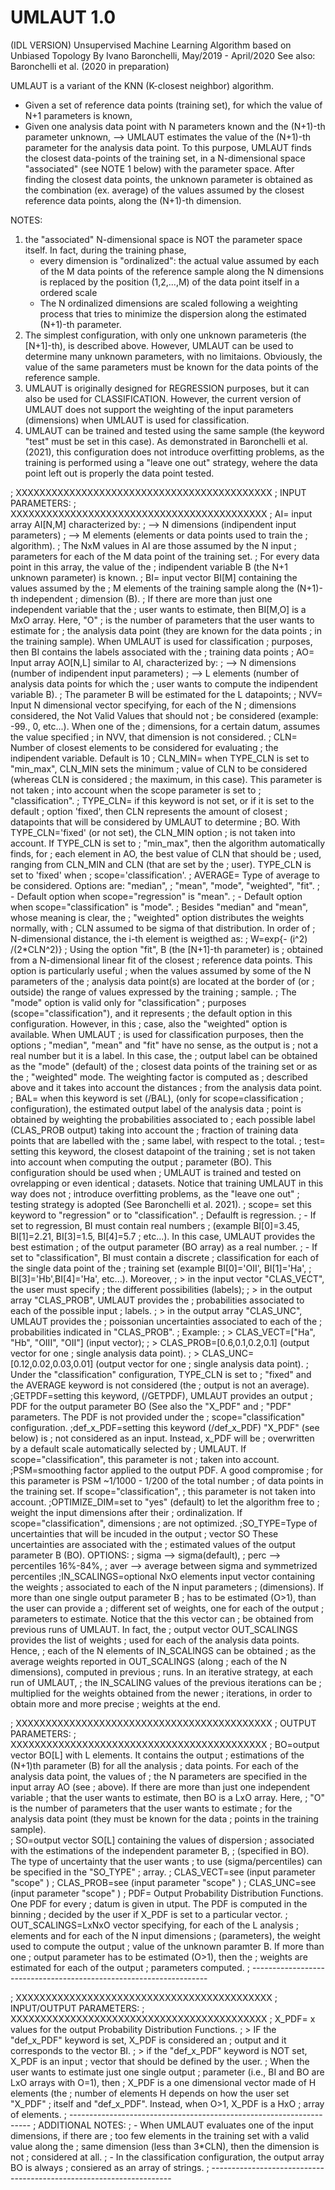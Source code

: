 # UMLAUT 1.0
(IDL VERSION)
Unsupervised Machine Learning Algorithm based on Unbiased Topology 
By Ivano Baronchelli, May/2019 - April/2020
See also: Baronchelli et al. (2020 in preparation)



UMLAUT is a variant of the KNN (K-closest neighbor) algorithm.
- Given a set of reference data points (training set), for which
the value of N+1 parameters is known,
- Given one analysis data point with N parameters known and the
(N+1)-th parameter unknown,
--> UMLAUT estimates the value of the (N+1)-th parameter for the
analysis data point. To this purpose, UMLAUT finds the closest
data-points of the training set, in a N-dimensional space 
"associated" (see NOTE 1 below) with the parameter space.
After finding the closest data points, the unknown parameter
is obtained as the combination (ex. average) of the values assumed 
by the closest reference data points, along the (N+1)-th dimension. 

NOTES:
1) the "associated" N-dimensional space is NOT the parameter
   space itself. In fact, during the training phase,
   - every dimension is "ordinalized": the actual value assumed
      by each of the M data points of the reference sample along
      the N dimensions is replaced by the position (1,2,...,M)
      of the data point itself in a ordered scale
   - The N ordinalized dimensions are scaled following a weighting
      process that tries to minimize the dispersion along the 
      estimated (N+1)-th parameter.
2) The simplest configuration, with only one unknown
   parameteris (the [N+1]-th), is described above. However,
   UMLAUT can be used to determine many unknown parameters, with 
   no limitaions. Obviously, the value of the same parameters must 
   be known for the data points of the reference sample.
3) UMLAUT is originally designed for REGRESSION purposes, but
   it can also be used for CLASSIFICATION. However, the current
   version of UMLAUT does not support the weighting of the input
   parameters (dimensions) when UMLAUT is used for
   classification. 
4) UMLAUT can be trained and tested using the same sample (the
   keyword "test" must be set in this case). As demonstrated in
   Baronchelli et al. (2021), this configuration does not
   introduce overfitting problems, as the training is performed
   using a "leave one out" strategy, wehere the data point left
   out is properly the data point tested.

; XXXXXXXXXXXXXXXXXXXXXXXXXXXXXXXXXXXXXXXXXXX
; INPUT PARAMETERS:
; XXXXXXXXXXXXXXXXXXXXXXXXXXXXXXXXXXXXXXXXXXX
; AI= input array AI[N,M] characterized by:
;      --> N dimensions (indipendent input parameters)
;      --> M elements (elements or data points used to train the
;          algorithm). 
;      The NxM values in AI are those assumed by the N input
;      parameters for each of the M data point of the training set.
;      For every data point in this array, the value of the
;      indipendent variable B (the N+1 unknown parameter) is known.
; BI= input vector BI[M] containing the values assumed by the
;     M elements of the training sample along the (N+1)-th independent
;     dimension (B).
;     If there are more than just one independent variable that the
;     user wants to estimate, then BI[M,O] is a MxO array. Here, "O"
;     is the number of parameters that the user wants to estimate for
;     the analysis data point (they are known for the data points
;     in the training sample). When UMLAUT is used for classification
;     purposes, then BI contains the labels associated with the
;     training data points
; AO= Input array AO[N,L] similar to AI, characterized by:
;      --> N dimensions (number of indipendent input parameters)
;      --> L elements (number of analysis data points for which the
;          user wants to compute the indipendent variable B). 
;          The parameter B will be estimated for the L datapoints;
; NVV= Input N dimensional vector specifying, for each of the N
;       dimensions considered, the Not Valid Values that should not
;       be considered (example: -99., 0, etc...). When one of the 
;       dimensions, for a certain datum, assumes the value specified
;       in NVV, that dimension is not considered.
; CLN= Number of closest elements to be considered for evaluating 
;       the indipendent variable. Default is 10
; CLN_MIN= when TYPE_CLN is set to "min_max", CLN_MIN sets the minimum
;          value of CLN to be considered (whereas CLN is considered
;          the maximum, in this case). This parameter is not taken
;          into account when the scope parameter is set to
;          "classification". 
; TYPE_CLN= if this keyword is not set, or if it is set to the default
;           option 'fixed', then CLN represents the amount of closest
;           datapoints that will be considered by UMLAUT to determine
;           BO. With TYPE_CLN='fixed' (or not set), the CLN_MIN option
;           is not taken into account. If TYPE_CLN is set to
;           "min_max", then the algorithm automatically finds, for
;           each element in AO, the best value of CLN that should be
;           used, ranging from CLN_MIN and CLN (that are set by the
;           user).  TYPE_CLN is set to 'fixed' when
;           scope='classification'.
; AVERAGE= Type of average to be considered. Options are: "median",
;           "mean", "mode", "weighted", "fit".
;           - Default option when scope="regression" is "mean".
;           - Default option when scope="classification" is "mode".
;           Besides "median" and "mean", whose meaning is clear, the
;           "weighted" option distributes the weights normally, with
;           CLN assumed to be sigma of that distribution. In order of
;           N-dimensional distance, the i-th element is weigthed as:
;           W=exp{- (i^2) /(2*CLN^2)}
;           Using the option "fit", B (the [N+1]-th parameter) is
;           obtained from a N-dimensional linear fit of the closest
;           reference data points. This option is particularly useful
;           when the values assumed by some of the N parameters of the
;           analysis data point(s) are located at the border of (or
;           outside) the range of values expressed by the training
;           sample.
;           The "mode" option is valid only for "classification"
;           purposes (scope="classification"), and it represents
;           the default option in this configuration. However, in this 
;           case, also the "weighted" option is available. When UMLAUT
;           is used for classification purposes, then the options
;           "median", "mean" and "fit" have no sense, as the output is
;           not a real number but it is a label. In this case, the
;           output label can be obtained as the "mode" (default) of the
;           closest data points of the training set or as the
;           "weighted" mode. The weighting factor is computed as
;           described above and it takes into account the distances
;           from the analysis data point.  
; BAL= when this keyword is set (/BAL), (only for scope=classification
;       configuration), the estimated output label of the analysis data
;       point is obtained by weighting the probabilities associated to
;       each possible label (CLAS_PROB output) taking into account the
;       fraction of training data points that are labelled with the
;       same label, with respect to the total. 
; test= setting this keyword, the closest datapoint of the training
;        set is not taken into account when computing the output
;        parameter (BO). This configuration should be used when
;        UMLAUT is trained and tested on ovrelapping or even identical
;        datasets. Notice that training UMLAUT in this way does not
;        introduce overfitting problems, as the "leave one out"
;        testing strategy is adopted (See Baronchelli et al. 2021).
; scope= set this keyword to "regression" or to "classification".
;         Defaulft is regression.
;         - If set to regression, BI must contain real numbers
;         (example BI[0]=3.45, BI[1]=2.21, BI[3]=1.5, BI[4]=5.7
;         etc...). In this case, UMLAUT provides the best estimation
;         of the output parameter (BO array) as a real number.
;         - If set to "classification", BI must contain a discrete
;         classification for each of the single data point of the
;         training set (example BI[0]='OII', BI[1]='Ha',
;         BI[3]='Hb',BI[4]='Ha', etc...). Moreover,
;           > in the input vector "CLAS_VECT", the user must specify
;             the different possibilities (labels);
;           > in the output array "CLAS_PROB", UMLAUT provides the
;             probabilities associated to each of the possible input 
;             labels.
;           > in the output array "CLAS_UNC", UMLAUT provides the
;             poissonian uncertainties associated to each of the
;             probabilities indicated in "CLAS_PROB".
;         Example:
;           > CLAS_VECT=["Ha", "Hb", "OIII", "OII"] (input vector);
;           > CLAS_PROB=[0.6,0.1,0.2,0.1] (output vector for one
;             single analysis data point).
;           > CLAS_UNC=[0.12,0.02,0.03,0.01] (output vector for one
;             single analysis data point).
;         Under the "classification" configuration, TYPE_CLN is set to
;         "fixed" and the AVERAGE keyword is not considered (the
;         output is not an average).   
;GETPDF=setting this keyword, (/GETPDF), UMLAUT provides an output
;        PDF for the output parameter BO (See also the "X_PDF" and
;        "PDF" parameters. The PDF is not provided under the
;        scope="classification" configuration.
;def_x_PDF=setting this keyword (/def_x_PDF) "X_PDF" (see below) is
;           not considered as an input. Instead, x_PDF will be
;           overwritten by a default scale automatically selected by
;           UMLAUT. If scope="classification", this parameter is not
;           taken into account.
;PSM=smoothing factor applied to the output PDF. A good compromise
;     for this parameter is PSM ~1/1000 - 1/200 of the total number
;     of data points in the training set. If scope="classification",
;     this parameter is not taken into account.
;OPTIMIZE_DIM=set to "yes" (default) to let the algorithm free to
;              weight the input dimensions after their
;              ordinalization. If scope="classification", dimensions
;              are not optimized.
;SO_TYPE=Type of uncertainties that will be incuded in the output
;         vector SO These uncertainties are associated with the
;         estimated values of the output parameter B (BO). OPTIONS: 
;         sigma --> sigma(default),
;         perc  --> percentiles 16%-84%,
;         aver  --> average between sigma and symmetrized percentiles
;IN_SCALINGS=optional NxO elements input vector containing the weights
;             associated to each of the N input parameters
;             (dimensions). If more than one single output parameter B
;             has to be estimated (O>1), than the user can provide a
;             different set of weights, one for each of the output
;             parameters to estimate. Notice that the this vector can
;             be obtained from previous runs of UMLAUT. In fact, the
;             output vector OUT_SCALINGS provides the list of weights
;             used for each of the analysis data points. Hence,
;             each of the N elements of IN_SCALINGS can be obtained
;             as the average weights reported in OUT_SCALINGS (along
;             each of the N dimensions), computed in previous
;             runs. In an iterative strategy, at each run of UMLAUT,
;             the IN_SCALING values of the previous iterations can be
;             multiplied for the weights obtained from the newer
;             iterations, in order to obtain more and more precise
;             weights at the end. 

; XXXXXXXXXXXXXXXXXXXXXXXXXXXXXXXXXXXXXXXXXXX
; OUTPUT PARAMETERS:
; XXXXXXXXXXXXXXXXXXXXXXXXXXXXXXXXXXXXXXXXXXX
; BO=output vector BO[L] with L elements. It contains the output
;     estimations of the (N+1)th parameter (B) for all the analysis
;     data points. For each of the analysis data point, the values of
;     the N parameters are specified in the input array AO (see
;     above).  If there are more than just one independent variable
;     that the user wants to estimate, then BO is a LxO array. Here,
;     "O" is the number of parameters that the user wants to estimate
;     for the analysis data point (they must be known for the data
;     points in the training sample).  
; SO=output vector SO[L] containing the values of dispersion
;     associated with the estimations of the independent parameter B,
;     (specified in BO). The type of uncertainty that the user wants
;     to use (sigma/percentiles) can be specified in the "SO_TYPE"
;     array. 
; CLAS_VECT=see (input parameter "scope" )
; CLAS_PROB=see (input parameter "scope" )
; CLAS_UNC=see (input parameter "scope" )
; PDF= Output Probability Distribution Functions. One PDF for every
;      datum is given in utput. The PDF is computed in the binning
;      decided by the user if X_PDF is set to a particular vector. 
; OUT_SCALINGS=LxNxO vector specifying, for each of the L analysis
;               elements and for each of the N input dimensions
;               (parameters), the weight used to compute the output
;               value of the unknown paramter B. If more than one
;               output parameter has to be estimated (O>1), then the
;               weights are estimated for each of the output
;               parameters computed.
; -------------------------------------------------------------------

; XXXXXXXXXXXXXXXXXXXXXXXXXXXXXXXXXXXXXXXXXXX
; INPUT/OUTPUT PARAMETERS:
; XXXXXXXXXXXXXXXXXXXXXXXXXXXXXXXXXXXXXXXXXXX
; X_PDF= x values for the output Probability Distribution Functions.
;        > IF the "def_x_PDF" keyword is set, X_PDF is considered an
;        output and it corresponds to the vector BI.
;        > if the "def_x_PDF" keyword is NOT set, X_PDF is an input
;        vector that should be defined by the user.
;        When the user wants to estimate just one single output
;        parameter (i.e., BI and BO are LxO arrays with O=1), then
;        X_PDF is a one dimensional vector made of H elements (the
;        number of elements H depends on how the user set "X_PDF"
;        itself and "def_x_PDF". Instead, when O>1, X_PDF is a HxO
;        array of elements.
; --------------------------------------------------------------------
; ADDITIONAL NOTES:
; - When UMLAUT evaluates one of the input dimensions, if there are
;    too few elements in the training set with a valid value along the
;    same dimension (less than 3*CLN), then the dimension is not
;    considered at all. 
; - In the classification configuration, the output array BO is always
;    consiered as an array of strings. 
; --------------------------------------------------------------------










